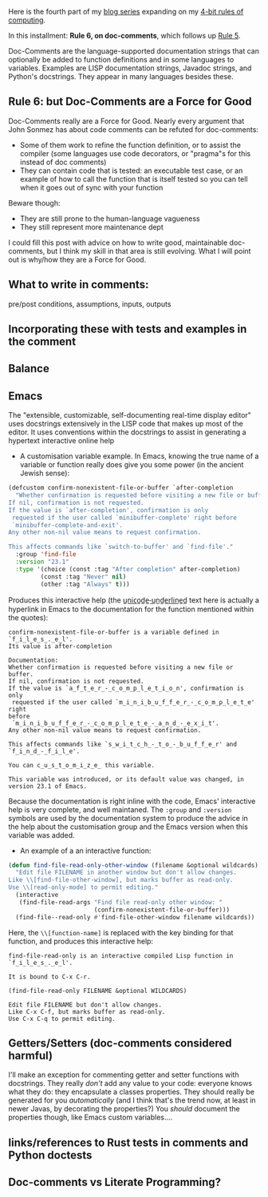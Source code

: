 <!-- 
.. title: 4-bit Rules of Computing, Part 3
.. slug: 2016/4-bit-rules-of-computing-part-3
.. date: 2015-07-22 22:17 UTC+10:00 
.. tags: draft, 4-bit-rules, tip, comments, literate
.. link: 
.. description: Mike's 4-bit rules explained, part 3
.. type: text
--> 

Here is the fourth part of my [blog series](/tags/4-bit-rules.html) expanding on 
my
[4-bit rules of computing](/pg/4-bit-rules.html).

In this installment:  **Rule 6, on doc-comments**, which follows up [Rule 
5](/blog/4-bit-rules-of-computing-part-2.html).

Doc-Comments are the language-supported documentation strings that can
optionally be added to function definitions and in some languages to variables. 
Examples are LISP documentation strings, Javadoc strings, and Python's docstrings. They
appear in many languages besides these.



<!-- TEASER_END -->

**Rule 6**: but Doc-Comments are a Force for Good
----

Doc-Comments really are a Force for Good. Nearly every argument that John
Sonmez has about code comments can be refuted for doc-comments:

* Some of them work to refine the function definition, or to assist
  the compiler (some languages use code decorators, or "pragma"s for
  this instead of doc comments)
* They can contain code that is tested: an executable test case, or an
  example of how to call the function that is itself tested so you can
  tell when it goes out of sync with your function

Beware though:

* They are still prone to the human-language vagueness
* They still represent more maintenance dept

I could fill this post with advice on how to write good, maintainable
doc-comments, but I think my skill in that area is still
evolving. What I will point out is why/how they are a Force for Good.

What to write in comments:
----

pre/post conditions, assumptions, inputs,
outputs

Incorporating these with tests and examples in the comment
----


Balance
----

Emacs
----

The "extensible, customizable, self-documenting real-time display editor" uses 
docstrings extensively in the LISP code that makes up most of the editor. It 
uses conventions within the docstrings to assist in generating a hypertext 
interactive online help

 * A customisation variable example. In Emacs, knowing the true name of a 
variable or function really does give you some power (in the ancient Jewish 
sense):
 
```lisp
(defcustom confirm-nonexistent-file-or-buffer `after-completion
  "Whether confirmation is requested before visiting a new file or buffer.
If nil, confirmation is not requested.
If the value is `after-completion', confirmation is only
 requested if the user called `minibuffer-complete' right before
 `minibuffer-complete-and-exit'.
Any other non-nil value means to request confirmation.

This affects commands like `switch-to-buffer' and `find-file'."
  :group 'find-file
  :version "23.1"
  :type '(choice (const :tag "After completion" after-completion)
		 (const :tag "Never" nil)
		 (other :tag "Always" t)))

```

Produces this interactive help (the u̲n̲i̲c̲o̲d̲e̲-̲u̲n̲d̲e̲r̲l̲i̲n̲e̲d̲ text 
here is actually a hyperlink in Emacs to the documentation for the function 
mentioned within the quotes):


```text
confirm-nonexistent-file-or-buffer is a variable defined in `f̲i̲l̲e̲s̲.̲e̲l'.
Its value is after-completion

Documentation:
Whether confirmation is requested before visiting a new file or buffer.
If nil, confirmation is not requested.
If the value is `a̲f̲t̲e̲r̲-̲c̲o̲m̲p̲l̲e̲t̲i̲o̲n', confirmation is only
 requested if the user called `m̲i̲n̲i̲b̲u̲f̲f̲e̲r̲-̲c̲o̲m̲p̲l̲e̲t̲e' right 
before
 `m̲i̲n̲i̲b̲u̲f̲f̲e̲r̲-̲c̲o̲m̲p̲l̲e̲t̲e̲-̲a̲n̲d̲-̲e̲x̲i̲t'.
Any other non-nil value means to request confirmation.

This affects commands like `s̲w̲i̲t̲c̲h̲-̲t̲o̲-̲b̲u̲f̲f̲e̲r' and 
`f̲i̲n̲d̲-̲f̲i̲l̲e'.

You can c̲u̲s̲t̲o̲m̲i̲z̲e̲ this variable.

This variable was introduced, or its default value was changed, in
version 23.1 of Emacs.
```

Because the documentation is right inline with the code, Emacs' interactive help 
is very complete, and well maintaned. The `:group` and `:version` symbols are 
used by the documentation system to produce the advice in the help about the 
customisation group and the Emacs version when this variable was added.

 * An example of a an interactive function:
 
```lisp
(defun find-file-read-only-other-window (filename &optional wildcards)
  "Edit file FILENAME in another window but don't allow changes.
Like \\[find-file-other-window], but marks buffer as read-only.
Use \\[read-only-mode] to permit editing."
  (interactive
   (find-file-read-args "Find file read-only other window: "
                        (confirm-nonexistent-file-or-buffer)))
  (find-file--read-only #'find-file-other-window filename wildcards))
```

Here, the `\\[function-name]` is replaced with the key binding for that 
function, and produces this interactive help:

```text
find-file-read-only is an interactive compiled Lisp function in 
`f̲i̲l̲e̲s̲.̲e̲l'.

It is bound to C-x C-r.

(find-file-read-only FILENAME &optional WILDCARDS)

Edit file FILENAME but don't allow changes.
Like C-x C-f, but marks buffer as read-only.
Use C-x C-q to permit editing.
```



Getters/Setters (doc-comments considered harmful)
----

I'll make an exception for commenting getter and setter functions with 
docstrings. They really *don't* add any value to your code: everyone knows what 
they do: they encapsulate a classes properties. They should really be generated 
for you *automatically* (and I think that's the trend now, at least in newer 
Javas, by decorating the properties?) You *should* document the properties 
though, like Emacs custom variables&hellip;.

links/references to Rust tests in comments and Python doctests
----

Doc-comments vs Literate Programming?
----
